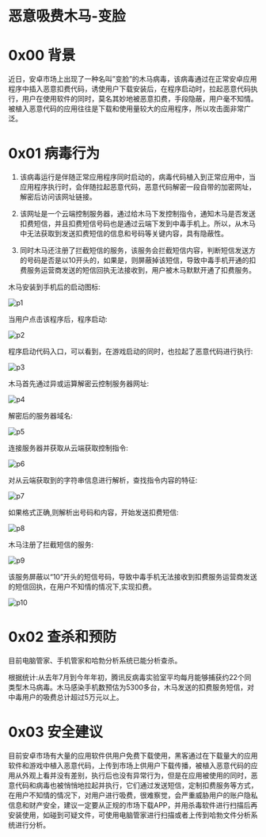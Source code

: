# 恶意吸费木马-变脸

0x00 背景
=====

近日，安卓市场上出现了一种名叫”变脸”的木马病毒，该病毒通过在正常安卓应用程序中插入恶意扣费代码，诱使用户下载安装后，在程序启动时，拉起恶意代码执行，用户在使用软件的同时，莫名其妙地被恶意扣费，手段隐蔽，用户毫不知情。被植入恶意代码的应用往往是下载和使用量较大的应用程序，所以攻击面非常广泛。

0x01 病毒行为
=====

1.  该病毒运行是伴随正常应用程序同时启动的，病毒代码植入到正常应用中，当应用程序执行时，会伴随拉起恶意代码，恶意代码解密一段自带的加密网址，解密后访问该网址链接。
2.  该网址是一个云端控制服务器，通过给木马下发控制指令，通知木马是否发送扣费短信，并且扣费短信号码也是通过云端下发到中毒手机上。所以，从木马中无法获取到发送扣费短信的信息和号码等关键内容，具有隐蔽性。

1.  同时木马还注册了拦截短信的服务，该服务会拦截短信内容，判断短信发送方的号码是否是以10开头的，如果是，则屏蔽掉该短信，导致中毒手机开通的扣费服务运营商发送的短信回执无法接收到，用户被木马默默开通了扣费服务。

木马安装到手机后的启动图标:

![p1](http://drops.javaweb.org/uploads/images/7c7cd0320b5540f7caef7db91ef76466741a8eaa.jpg)

当用户点击该程序后，程序启动:

![p2](http://drops.javaweb.org/uploads/images/323d56c885287b4ade62c069708e52ed4bfb5a8e.jpg)

程序启动代码入口，可以看到，在游戏启动的同时，也拉起了恶意代码进行执行:

![p3](http://drops.javaweb.org/uploads/images/406de7d3a4a218bb0583b92fc5527e7f8ead4c23.jpg)

木马首先通过异或运算解密云控制服务器网址:

![p4](http://drops.javaweb.org/uploads/images/288d005a876e0e17cb72c14cd8df5fa6194e5f50.jpg)

解密后的服务器域名:

![p5](http://drops.javaweb.org/uploads/images/e587f934c606919d9109a7d388bd4a0f7e20429f.jpg)

连接服务器并获取从云端获取控制指令:

![p6](http://drops.javaweb.org/uploads/images/e2f4677a17621981f2aabf8b2a98eedcba59868d.jpg)

对从云端获取到的字符串信息进行解析，查找指令内容的特征:

![p7](http://drops.javaweb.org/uploads/images/28f593f3221f09b56d233e438cc0f354590f47b0.jpg)

如果格式正确,则解析出号码和内容，开始发送扣费短信:

![p8](http://drops.javaweb.org/uploads/images/64c59dc849c36953b3ebedbdf9691e41ecce3801.jpg)

木马注册了拦截短信的服务:

![p9](http://drops.javaweb.org/uploads/images/f5e52f9a0e00d5f6c846b790527133cbe678e9b2.jpg)

该服务屏蔽以“10”开头的短信号码，导致中毒手机无法接收到扣费服务运营商发送的短信回执，在用户不知情的情况下,实现扣费。

![p10](http://drops.javaweb.org/uploads/images/401e3dfd12b5064fe377184b70db14268de38bb9.jpg)

0x02 查杀和预防
=====

目前电脑管家、手机管家和哈勃分析系统已能分析查杀。

根据统计:从去年7月到今年年初，腾讯反病毒实验室平均每月能够捕获约22个同类型木马病毒。木马感染手机数预估为5300多台，木马发送的扣费服务短信，对中毒用户的吸费总计超过5万元以上。

0x03 安全建议
=====

目前安卓市场有大量的应用软件供用户免费下载使用，黑客通过在下载量大的应用软件和游戏中植入恶意代码，上传到市场上供用户下载传播，被植入恶意代码的应用从外观上看并没有差别，执行后也没有异常行为，但是在应用被使用的同时，恶意代码和病毒也被悄悄地拉起并执行，它们通过发送短信，定制扣费服务等方式，在用户不知情的情况下，对用户进行吸费，很难察觉，会严重威胁用户的账户隐私信息和财产安全，建议一定要从正规的市场下载APP，并用杀毒软件进行扫描后再安装使用，如碰到可疑文件，可使用电脑管家进行扫描或者上传到哈勃文件分析系统进行分析。